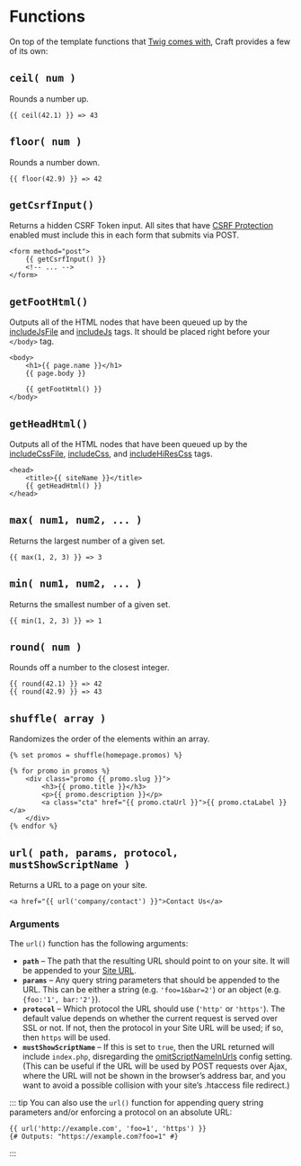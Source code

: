 # Functions

On top of the template functions that [Twig comes with](http://twig.sensiolabs.org/doc/functions/index.html), Craft provides a few of its own:


## `ceil( num )`

Rounds a number up.

```twig
{{ ceil(42.1) }} => 43
```

## `floor( num )`

Rounds a number down.

```twig
{{ floor(42.9) }} => 42
```

## `getCsrfInput()`

Returns a hidden CSRF Token input. All sites that have [CSRF Protection](https://craftcms.com/support/csrf-protection) enabled must include this in each form that submits via POST.

```twig
<form method="post">
    {{ getCsrfInput() }}
    <!-- ... -->
</form>
```

## `getFootHtml()`

Outputs all of the HTML nodes that have been queued up by the [includeJsFile](tags.md#includejsfile) and [includeJs](tags.md#includejs) tags. It should be placed right before your `</body>` tag.

```twig
<body>
    <h1>{{ page.name }}</h1>
    {{ page.body }}

    {{ getFootHtml() }}
</body>
```

## `getHeadHtml()`

Outputs all of the HTML nodes that have been queued up by the [includeCssFile](tags.md#includecssfile), [includeCss](tags.md#includecss), and [includeHiResCss](tags.md#includehirescss) tags.

```twig
<head>
    <title>{{ siteName }}</title>
    {{ getHeadHtml() }}
</head>
```

## `max( num1, num2, ... )`

Returns the largest number of a given set.

```twig
{{ max(1, 2, 3) }} => 3
```

## `min( num1, num2, ... )`

Returns the smallest number of a given set.

```twig
{{ min(1, 2, 3) }} => 1
```

## `round( num )`

Rounds off a number to the closest integer.

```twig
{{ round(42.1) }} => 42
{{ round(42.9) }} => 43
```

## `shuffle( array )`

Randomizes the order of the elements within an array.

```twig
{% set promos = shuffle(homepage.promos) %}

{% for promo in promos %}
    <div class="promo {{ promo.slug }}">
        <h3>{{ promo.title }}</h3>
        <p>{{ promo.description }}</p>
        <a class="cta" href="{{ promo.ctaUrl }}">{{ promo.ctaLabel }}</a>
    </div>
{% endfor %}
```

## `url( path, params, protocol, mustShowScriptName )`

Returns a URL to a page on your site.

```twig
<a href="{{ url('company/contact') }}">Contact Us</a>
```

### Arguments

The `url()` function has the following arguments:

* **`path`** – The path that the resulting URL should point to on your site. It will be appended to your [Site URL](https://craftcms.com/support/site-url).
* **`params`** – Any query string parameters that should be appended to the URL. This can be either a string (e.g. `'foo=1&bar=2'`) or an object (e.g. `{foo:'1', bar:'2'}`).
* **`protocol`** – Which protocol the URL should use (`'http'` or `'https'`). The default value depends on whether the current request is served over SSL or not. If not, then the protocol in your Site URL will be used; if so, then `https` will be used.
* **`mustShowScriptName`** – If this is set to `true`, then the URL returned will include `index.php`, disregarding the [omitScriptNameInUrls](../config-settings.md#omitscriptnameinurls) config setting. (This can be useful if the URL will be used by POST requests over Ajax, where the URL will not be shown in the browser’s address bar, and you want to avoid a possible collision with your site’s .htaccess file redirect.)

::: tip
You can also use the `url()` function for appending query string parameters and/or enforcing a protocol on an absolute URL:

```twig
{{ url('http://example.com', 'foo=1', 'https') }}
{# Outputs: "https://example.com?foo=1" #}
```
:::
